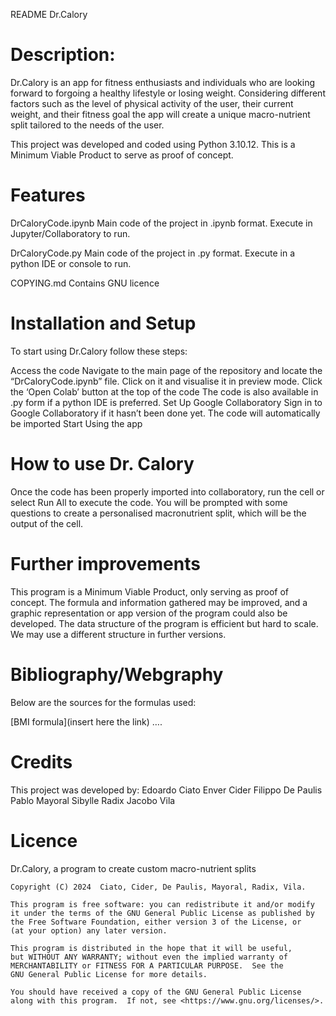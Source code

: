 README Dr.Calory

# Description:

Dr.Calory is an app for fitness enthusiasts and individuals who are looking forward to forgoing a healthy lifestyle or losing weight. Considering different factors such as the level of physical activity of the user, their current weight, and their fitness goal the app will create a unique macro-nutrient split tailored to the needs of the user.

This project was developed and coded using Python 3.10.12. This is a Minimum Viable Product to serve as proof of concept.

# Features

DrCaloryCode.ipynb
  Main code of the project in .ipynb format. Execute in Jupyter/Collaboratory to run.
  
DrCaloryCode.py
  Main code of the project in .py format. Execute in a python IDE or console to run.
  
COPYING.md
  Contains GNU licence


# Installation and Setup

To start using Dr.Calory follow these steps:

Access the code 
  Navigate to the main page of the repository and locate the “DrCaloryCode.ipynb” file. Click on it and visualise it in preview mode.
  Click the ‘Open Colab’ button at the top of the code 
  The code is also available in .py form if a python IDE is preferred.
Set Up Google Collaboratory
  Sign in to Google Collaboratory if it hasn’t been done yet. The code will automatically be imported 
Start Using the app

# How to use Dr. Calory

Once the code has been properly imported into collaboratory, run the cell or select Run All to execute the code. You will be prompted with some questions to create a personalised macronutrient split, which will be the output of the cell. 

# Further improvements

This program is a Minimum Viable Product, only serving as proof of concept. The formula and information gathered may be improved, and a graphic representation or app version of the program could also be developed. The data structure of the program is efficient but hard to scale. We may use a different structure in further versions.

# Bibliography/Webgraphy

Below are the sources for the formulas used:

[BMI formula](insert here the link)
….

# Credits
This project was developed by:
Edoardo Ciato 
Enver Cider
Filippo De Paulis 
Pablo Mayoral
Sibylle Radix
Jacobo Vila


# Licence 

Dr.Calory, a program to create custom macro-nutrient splits

    Copyright (C) 2024  Ciato, Cider, De Paulis, Mayoral, Radix, Vila.

    This program is free software: you can redistribute it and/or modify
    it under the terms of the GNU General Public License as published by
    the Free Software Foundation, either version 3 of the License, or
    (at your option) any later version.

    This program is distributed in the hope that it will be useful,
    but WITHOUT ANY WARRANTY; without even the implied warranty of
    MERCHANTABILITY or FITNESS FOR A PARTICULAR PURPOSE.  See the
    GNU General Public License for more details.

    You should have received a copy of the GNU General Public License
    along with this program.  If not, see <https://www.gnu.org/licenses/>.
